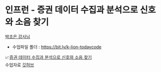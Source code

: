 # 인프런 - 증권 데이터 수집과 분석으로 신호와 소음 찾기
[박조은 강사님](https://github.com/corazzon)
* 수업파일 폴더 : <https://bit.ly/k-lion-todaycode>

📈[증권 데이터 수집과 분석으로 신호와 소음 찾기](https://inf.run/M2vF)
\
수업자료 [깃허브](https://github.com/corazzon/finance-data-analysis)
